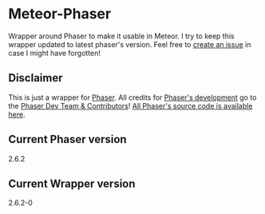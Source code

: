 # Meteor-Phaser
Wrapper around Phaser to make it usable in Meteor. I try to keep this wrapper updated to latest phaser's version. Feel free to [create an issue][4] in case I might have forgotten!

## Disclaimer
This is just a wrapper for [Phaser][1]. All credits for [Phaser's development][2] go to the [Phaser Dev Team & Contributors][3]!
[All Phaser's source code is available here][2].

## Current Phaser version
2.6.2

## Current Wrapper version
2.6.2-0

[1]: http://phaser.io
[2]: https://github.com/photonstorm/phaser
[3]: https://github.com/photonstorm/phaser/graphs/contributors
[4]: https://github.com/Vrakfall/meteor-phaser/issues
